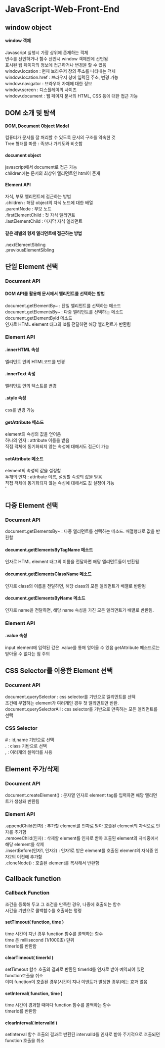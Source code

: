 # JavaScript-Web-Front-End

## window object
#### window 객체
Javascript 실행시 가장 상위에 존재하는 객체<br>
변수를 선언하거나 함수 선언시 window 객체안에 선언됨<br>
표시된 웹 페이지의 정보에 접근하거나 변경을 할 수 있음<br>
window.location : 현재 브라우저 창의 주소를 나타내는 객체<br>
window.location.href : 브라우저 창에 입력된 주소, 변경 가능<br>
window.navigator : 브라우저 자체에 대한 정보<br>
window.screen : 디스플레이의 사이즈<br>
window.document : 웹 페이지 문서의 HTML, CSS 등에 대한 접근 가능<br>


## DOM 소개 및 탐색
#### DOM, Document Object Model
컴퓨터가 문서를 잘 처리할 수 있도록 문서의 구조를 약속한 것<br>
Tree 형태를 따름 : 족보나 가계도와 비슷함<br>

#### document object
javascript에서 document로 접근 가능<br>
children에는 문서의 최상위 엘리먼트인 html이 존재<br>
#### Element API
자식, 부모 엘리먼트에 접근하는 방법<br>
.children : 해당 object의 자식 노드에 대한 배열<br>
.parentNode : 부모 노드<br>
.firstElementChild : 첫 자식 엘리먼트<br>
.lastElementChild : 마지막 자식 엘리먼트<br>
#### 같은 레벨의 형제 엘리먼트에 접근하는 방법
.nextElementSibling<br>
.previousElementSibling<br>


## 단일 Element 선택
### Document API
#### DOM API를 활용해 문서에서 엘리먼트를 선택하는 방법
document.getElementBy~ : 단일 엘리먼트를 선택하는 메소드<br>
document.getElementsBy~ : 다중 엘리먼트를 선택하는 메소드<br>
document.getElementById 메소드<br>
인자로 HTML element 태그의 id를 전달하면 해당 엘리먼트가 반환됨<br>

### Element API
#### .innerHTML 속성
엘리먼트 안의 HTML코드를 변경<br>

#### .innerText 속성
엘리먼트 안의 텍스트를 변경<br>

#### .style 속성
css를 변경 가능<br>

#### getAttribute 메소드
element의 속성의 값을 얻어옴<br>
하나의 인자 : attribute 이름을 받음<br>
직접 객체에 동기화되지 않는 속성에 대해서도 접근이 가능<br>

#### setAttribute 메소드
element의 속성의 값을 설정함<br>
두개의 인자 : attribute 이름, 설정할 속성의 값을 받음<br>
직접 객체에 동기화되지 않는 속성에 대해서도 값 설정이 가능<br>'


## 다중 Element 선택
### Document API
document.getElementsBy~ : 다중 엘리먼트를 선택하는 메소드. 배열형태로 값을 반환함<br>

#### document.getElementsByTagName 메소드
인자로 HTML element 태그의 이름을 전달하면 해당 엘리먼트들이 반환됨<br>
#### document.getElementsClassName 메소드
인자로 class의 이름을 전달하면, 해당 class의 모든 엘리먼트가 배열로 반환됨<br>
#### document.getElementsByName 메소드
인자로 name을 전달하면, 해당 name 속성을 가진 모든 엘리먼트가 배열로 반환됨.<br>

### Element API
#### .value 속성
input element에 입력된 값은 .value를 통해 얻어올 수 있음
getAttribute 메소드로는 받아올 수 없다는 점 주의


## CSS Selector를 이용한 Element 선택
### Document API
document.querySelector : css selector를 기반으로 엘리먼트를 선택<br>
조건에 부합하는 element가 여러개인 경우 첫 엘리먼트만 반환.<br>
document.querySelectorAll : css selector를 기반으로 만족하는 모든 엘리먼트를 선택<br>

### CSS Selector
\# : id,name 기반으로 선택<br>
. : class 기반으로 선택<br>
, : 여러개의 셀렉터를 사용<br>


## Element 추가/삭제
### Document API
document.createElement() : 문자열 인자로 element tag를 입력하면 해당 엘리먼트가 생성돼 반환됨<br>

### Element API
.appendChild(인자) : 추가할 element를 인자로 받아 호출된 element의 자식으로 인자를 추가함<br>
.removeChild(인자) : 삭제할 element를 인자로 받아 호출된 element의 자식중에서 해당 element를 삭제<br>
.insertBefore(인자1, 인자2) : 인자1로 받은 element를 호출된 element의 자식중 인자2의 이전에 추가함<br>
.cloneNode() : 호출된 element를 복사해서 반환함<br>


## Callback function
### Callback Function
조건을 등록해 두고 그 조건을 만족한 경우, 나중에 호출되는 함수<br>
시간을 기반으로 콜백함수를 호출하는 명령<br>

#### setTimeout( function, time )
time 시간이 지난 경우 function 함수를 콜백하는 함수<br>
time 은 millisecond (1/1000초) 단위<br>
timerId를 반환함<br>

#### clearTimeout( timerId )
setTimeout 함수 호출의 결과로 반환된 timerId를 인자로 받아 예약되어 있던 function호출을 취소<br>
이미 function이 호출된 경우(시간이 지나 이벤트가 발생한 경우)에는 효과 없음<br>

#### setInterval( function, time )
time 시간이 경과할 때마다 function 함수를 콜백하는 함수<br>
timerId를 반환함<br>

#### clearInterval( intervalId )
setInterval 함수 호출의 결과로 반환된 intervalId를 인자로 받아 주기적으로 호출되던 function 호출을 취소<br>


